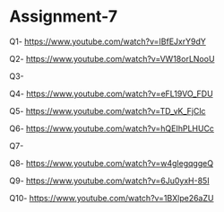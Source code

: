 # Assignment-7

Q1- https://www.youtube.com/watch?v=IBfEJxrY9dY

Q2- https://www.youtube.com/watch?v=VW18orLNooU

Q3-

Q4- https://www.youtube.com/watch?v=eFL19VO_FDU

Q5- https://www.youtube.com/watch?v=TD_vK_FjClc

Q6- https://www.youtube.com/watch?v=hQEIhPLHUCc

Q7-

Q8- https://www.youtube.com/watch?v=w4glegqggeQ

Q9- https://www.youtube.com/watch?v=6Ju0yxH-85I

Q10- https://www.youtube.com/watch?v=1BXlpe26aZU
